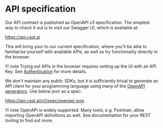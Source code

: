 # API specification

Our API contract is published as OpenAPI v3 specification. The simplest way to check it out is to visit our
Swagger UI, which is available at:

<https://api.cast.ai>

This will bring your to our current specification, where you'll be able to familiarize yourself with available APIs,
as well as try functionality directly in the browser.

!!! note
    Trying out APIs in the browser requires setting up the UI with an API Key.
    See [Authentication](authentication2.md) for more details.

We don't maintain any public SDKs, but it is sufficiently trivial to generate an API client for your programming
 language using many of the [OpenAPI generators](https://openapi.tools/#sdk). Use below json as a spec:

<https://api.cast.ai/v1/spec/openapi.json>

!!! note
    OpenAPI is widely supported. Many tools, e.g. Postman, allow importing OpenAPI definitions as well. See
    documentation for your REST tooling to find out more.

